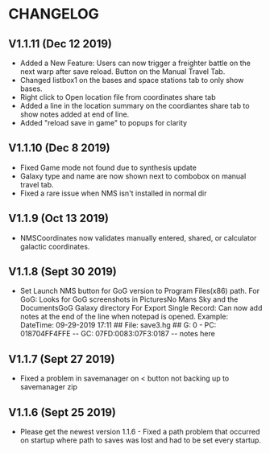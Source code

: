 # CHANGELOG

## V1.1.11 (Dec 12 2019)
- Added a New Feature: Users can now trigger a freighter battle on the next warp after save reload. Button on the Manual Travel Tab.
- Changed listbox1 on the bases and space stations tab to only show bases.
- Right click to Open location file from coordinates share tab
- Added a line in the location summary on the coordiantes share tab to show notes added at end of line.
- Added "reload save in game" to popups for clarity

## V1.1.10 (Dec 8 2019)
- Fixed Game mode not found due to synthesis update
- Galaxy type and name are now shown next to combobox on manual travel tab.
- Fixed a rare issue when NMS isn't installed in normal dir

## V1.1.9 (Oct 13 2019)
- NMSCoordinates now validates manually entered, shared, or calculator galactic coordinates.

## V1.1.8 (Sept 30 2019)
- Set Launch NMS button for GoG version to Program Files(x86) path.
		For GoG: Looks for GoG screenshots in PicturesNo Mans Sky and the DocumentsGoG Galaxy directory
		For Export Single Record: Can now add notes at the end of the line when notepad is opened.
		Example:
		DateTime: 09-29-2019 17:11 ## File: save3.hg ## G: 0 - PC: 018704FF4FFE -- GC: 07FD:0083:07F3:0187 -- notes here

## V1.1.7 (Sept 27 2019)
- Fixed a problem in savemanager on < button not backing up to savemanager zip

## V1.1.6 (Sept 25 2019)
- Please get the newest version 1.1.6 - Fixed a path problem that occurred on startup where path to saves was lost and had to be set every startup. 